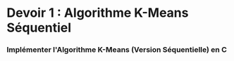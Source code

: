 # Devoir 1 : Algorithme K-Means Séquentiel

### Implémenter l'Algorithme K-Means (Version Séquentielle) en C 
